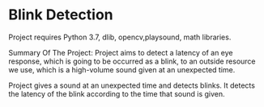 # Blink Detection

Project requires Python 3.7, dlib, opencv,playsound, math libraries.


Summary Of The Project:
Project aims to detect a latency of an eye response, 
which is going to be occurred as a blink, to an outside 
resource we use, which is a high-volume sound given at an unexpected time.

Project gives a sound at an unexpected time and detects blinks. 
It detects the latency of the blink according to the time that sound is given.
